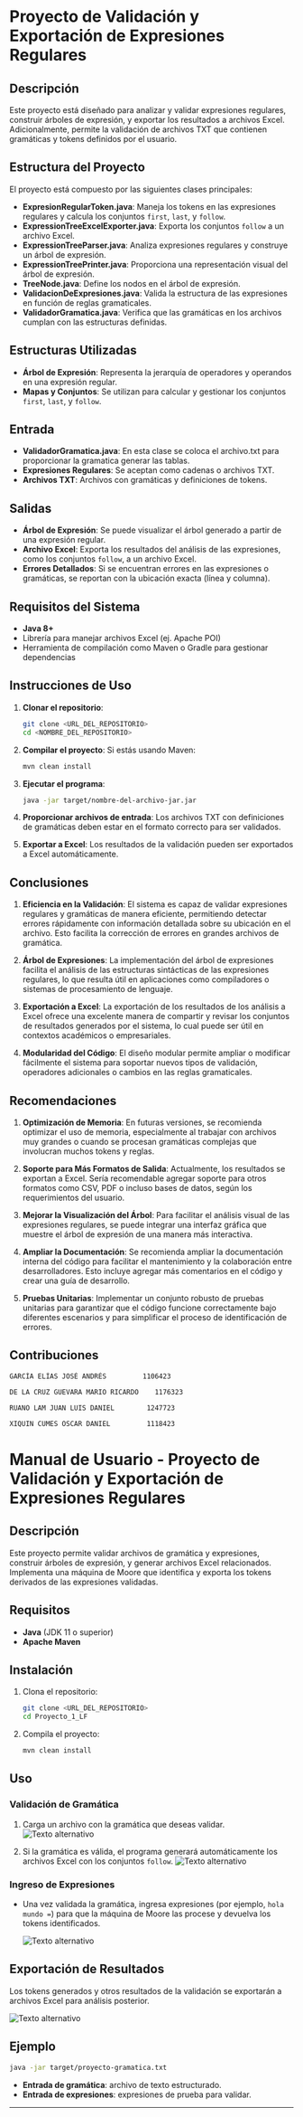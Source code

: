 
# Proyecto de Validación y Exportación de Expresiones Regulares

## Descripción
Este proyecto está diseñado para analizar y validar expresiones regulares, construir árboles de expresión, y exportar los resultados a archivos Excel. Adicionalmente, permite la validación de archivos TXT que contienen gramáticas y tokens definidos por el usuario.

## Estructura del Proyecto
El proyecto está compuesto por las siguientes clases principales:

- **ExpresionRegularToken.java**: Maneja los tokens en las expresiones regulares y calcula los conjuntos `first`, `last`, y `follow`.
- **ExpressionTreeExcelExporter.java**: Exporta los conjuntos `follow` a un archivo Excel.
- **ExpressionTreeParser.java**: Analiza expresiones regulares y construye un árbol de expresión.
- **ExpressionTreePrinter.java**: Proporciona una representación visual del árbol de expresión.
- **TreeNode.java**: Define los nodos en el árbol de expresión.
- **ValidacionDeExpresiones.java**: Valida la estructura de las expresiones en función de reglas gramaticales.
- **ValidadorGramatica.java**: Verifica que las gramáticas en los archivos cumplan con las estructuras definidas.

## Estructuras Utilizadas
- **Árbol de Expresión**: Representa la jerarquía de operadores y operandos en una expresión regular.
- **Mapas y Conjuntos**: Se utilizan para calcular y gestionar los conjuntos `first`, `last`, y `follow`.

## Entrada
- **ValidadorGramatica.java**: En esta clase se coloca el archivo.txt para proporcionar la gramatica generar las tablas.
- **Expresiones Regulares**: Se aceptan como cadenas o archivos TXT.
- **Archivos TXT**: Archivos con gramáticas y definiciones de tokens.

## Salidas
- **Árbol de Expresión**: Se puede visualizar el árbol generado a partir de una expresión regular.
- **Archivo Excel**: Exporta los resultados del análisis de las expresiones, como los conjuntos `follow`, a un archivo Excel.
- **Errores Detallados**: Si se encuentran errores en las expresiones o gramáticas, se reportan con la ubicación exacta (línea y columna).

## Requisitos del Sistema
- **Java 8+**
- Librería para manejar archivos Excel (ej. Apache POI)
- Herramienta de compilación como Maven o Gradle para gestionar dependencias

## Instrucciones de Uso

1. **Clonar el repositorio**:
   ```bash
   git clone <URL_DEL_REPOSITORIO>
   cd <NOMBRE_DEL_REPOSITORIO>
   ```

2. **Compilar el proyecto**:
   Si estás usando Maven:
   ```bash
   mvn clean install
   ```

3. **Ejecutar el programa**:
   ```bash
   java -jar target/nombre-del-archivo-jar.jar
   ```

4. **Proporcionar archivos de entrada**:
   Los archivos TXT con definiciones de gramáticas deben estar en el formato correcto para ser validados.

5. **Exportar a Excel**:
   Los resultados de la validación pueden ser exportados a Excel automáticamente.

## Conclusiones
1. **Eficiencia en la Validación**: El sistema es capaz de validar expresiones regulares y gramáticas de manera eficiente, permitiendo detectar errores rápidamente con información detallada sobre su ubicación en el archivo. Esto facilita la corrección de errores en grandes archivos de gramática.
   
2. **Árbol de Expresiones**: La implementación del árbol de expresiones facilita el análisis de las estructuras sintácticas de las expresiones regulares, lo que resulta útil en aplicaciones como compiladores o sistemas de procesamiento de lenguaje.

3. **Exportación a Excel**: La exportación de los resultados de los análisis a Excel ofrece una excelente manera de compartir y revisar los conjuntos de resultados generados por el sistema, lo cual puede ser útil en contextos académicos o empresariales.

4. **Modularidad del Código**: El diseño modular permite ampliar o modificar fácilmente el sistema para soportar nuevos tipos de validación, operadores adicionales o cambios en las reglas gramaticales.

## Recomendaciones
1. **Optimización de Memoria**: En futuras versiones, se recomienda optimizar el uso de memoria, especialmente al trabajar con archivos muy grandes o cuando se procesan gramáticas complejas que involucran muchos tokens y reglas.

2. **Soporte para Más Formatos de Salida**: Actualmente, los resultados se exportan a Excel. Sería recomendable agregar soporte para otros formatos como CSV, PDF o incluso bases de datos, según los requerimientos del usuario.

3. **Mejorar la Visualización del Árbol**: Para facilitar el análisis visual de las expresiones regulares, se puede integrar una interfaz gráfica que muestre el árbol de expresión de una manera más interactiva.

4. **Ampliar la Documentación**: Se recomienda ampliar la documentación interna del código para facilitar el mantenimiento y la colaboración entre desarrolladores. Esto incluye agregar más comentarios en el código y crear una guía de desarrollo.

5. **Pruebas Unitarias**: Implementar un conjunto robusto de pruebas unitarias para garantizar que el código funcione correctamente bajo diferentes escenarios y para simplificar el proceso de identificación de errores.

## Contribuciones
```
GARCÍA ELÍAS JOSÉ ANDRÉS         1106423
```
```
DE LA CRUZ GUEVARA MARIO RICARDO	1176323
```
```
RUANO LAM JUAN LUIS DANIEL	      1247723
```
```
XIQUIN CUMES OSCAR DANIEL	      1118423
```
# Manual de Usuario - Proyecto de Validación y Exportación de Expresiones Regulares

## Descripción
Este proyecto permite validar archivos de gramática y expresiones, construir árboles de expresión, y generar archivos Excel relacionados. Implementa una máquina de Moore que identifica y exporta los tokens derivados de las expresiones validadas.

## Requisitos
- **Java** (JDK 11 o superior)
- **Apache Maven**

## Instalación
1. Clona el repositorio:
   ```bash
   git clone <URL_DEL_REPOSITORIO>
   cd Proyecto_1_LF
   ```

2. Compila el proyecto:
   ```bash
   mvn clean install
   ```

## Uso
### Validación de Gramática
1. Carga un archivo con la gramática que deseas validar.
![Texto alternativo](img/Ingreso%20de%20gramatica%20.gif)

3. Si la gramática es válida, el programa generará automáticamente los archivos Excel con los conjuntos `follow`.
![Texto alternativo](img/Follows.gif)


### Ingreso de Expresiones
- Una vez validada la gramática, ingresa expresiones (por ejemplo, `hola mundo =`) para que la máquina de Moore las procese y devuelva los tokens identificados.
  
   ![Texto alternativo](img/Añadir%20cadena.gif)
## Exportación de Resultados
Los tokens generados y otros resultados de la validación se exportarán a archivos Excel para análisis posterior.

   ![Texto alternativo](img/Estados.gif)

## Ejemplo
```bash
java -jar target/proyecto-gramatica.txt
```
- **Entrada de gramática**: archivo de texto estructurado.
- **Entrada de expresiones**: expresiones de prueba para validar.

---


